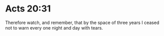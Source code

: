 # Acts 20:31

Therefore watch, and remember, that by the space of three years I ceased not to warn every one night and day with tears.